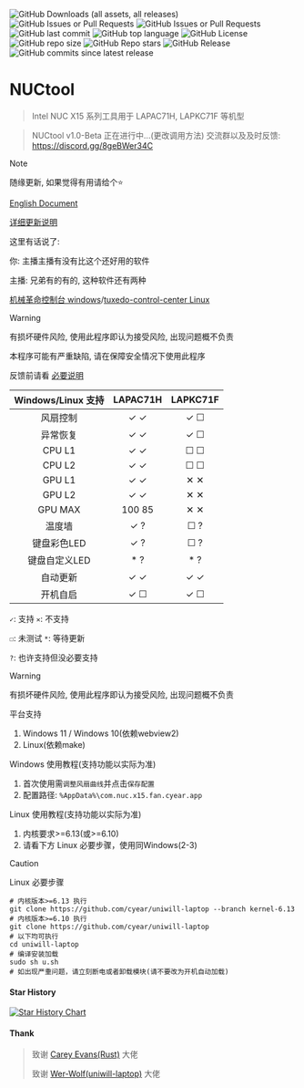 ![GitHub Downloads (all assets, all releases)](https://img.shields.io/github/downloads/cyear/NUCtool/total?style=for-the-badge)
![GitHub Issues or Pull Requests](https://img.shields.io/github/issues/cyear/NUCtool?style=for-the-badge)
![GitHub Issues or Pull Requests](https://img.shields.io/github/issues-closed/cyear/NUCtool?style=for-the-badge)
![GitHub last commit](https://img.shields.io/github/last-commit/cyear/NUCtool?style=for-the-badge)
![GitHub top language](https://img.shields.io/github/languages/top/cyear/NUCtool?style=for-the-badge)
![GitHub License](https://img.shields.io/github/license/cyear/NUCtool?style=for-the-badge)
![GitHub repo size](https://img.shields.io/github/repo-size/cyear/NUCtool?style=for-the-badge)
![GitHub Repo stars](https://img.shields.io/github/stars/cyear/NUCtool?style=for-the-badge)
![GitHub Release](https://img.shields.io/github/v/release/cyear/NUCtool?style=for-the-badge)
![GitHub commits since latest release](https://img.shields.io/github/commits-since/cyear/NUCtool/latest?style=for-the-badge)

# NUCtool

> Intel NUC X15 系列工具用于 LAPAC71H, LAPKC71F 等机型

> NUCtool v1.0-Beta 正在进行中...(更改调用方法)
> 交流群以及及时反馈: https://discord.gg/8geBWer34C

> [!NOTE]
> 随缘更新, 如果觉得有用请给个⭐
>
> [English Document](./assets/README_English.md)
>
> [详细更新说明](./assets/NUCtoolChange.md)
>
> 这里有话说了:
> 
> 你: 主播主播有没有比这个还好用的软件
>
> 主播: 兄弟有的有的, 这种软件还有两种
>
> [机械革命控制台 windows](http://mechrevo.com/)/[tuxedo-control-center Linux](https://github.com/tuxedocomputers/tuxedo-control-center)

> [!WARNING]
> 有损坏硬件风险, 使用此程序即认为接受风险, 出现问题概不负责
>
> 本程序可能有严重缺陷, 请在保障安全情况下使用此程序
>
> 反馈前请看 [必要说明](assets/分析.md)

| Windows/Linux 支持 |   LAPAC71H    |  LAPKC71F   |
|:------------:|:-------------:|:-----------:|
|   风扇控制    |      ✓ ✓      |     ✓ ☐     |
|   异常恢复    |      ✓ ✓      |     ✓ ☐     |
|    CPU L1    |      ✓ ✓      |     ☐ ☐     |
|    CPU L2    |      ✓ ✓      |     ☐ ☐     |
|    GPU L1    |      ✓ ✓      |     ✕ ✕     |
|    GPU L2    |      ✓ ✓      |     ✕ ✕     |
|   GPU MAX    |    100 85     |     ✕ ✕     |
|    温度墙     |      ✓ ?      |     ☐ ?     |
|  键盘彩色LED  |      ✓ ?       |     ☐ ?      |
| 键盘自定义LED |      * ?      |     * ?     |
|   自动更新    |      ✓ ✓      |     ✓ ✓     |
|   开机自启    |      ✓ ☐      |     ✓ ☐     |

`✓`: 支持 `✕`: 不支持 

`☐`: 未测试 `*`: 等待更新 

`?`: 也许支持但没必要支持

> [!WARNING]
> 有损坏硬件风险, 使用此程序即认为接受风险, 出现问题概不负责
>
> 平台支持
>
> 1. Windows 11 / Windows 10(依赖webview2)
> 2. Linux(依赖make)
>
> Windows 使用教程(支持功能以实际为准)
> 1. 首次使用需`调整风扇曲线`并点击`保存配置`
> 2. 配置路径: `%AppData%\com.nuc.x15.fan.cyear.app`
>
> Linux 使用教程(支持功能以实际为准)
> 1. 内核要求>=6.13(或>=6.10)
> 2. 请看下方 Linux 必要步骤，使用同Windows(2-3)

> [!CAUTION]
> Linux 必要步骤
> ```shell
> # 内核版本>=6.13 执行
> git clone https://github.com/cyear/uniwill-laptop --branch kernel-6.13
> # 内核版本>=6.10 执行
> git clone https://github.com/cyear/uniwill-laptop
> # 以下均可执行
> cd uniwill-laptop
> # 编译安装加载
> sudo sh u.sh
> # 如出现严重问题，请立刻断电或者卸载模块(请不要改为开机自动加载)
> ```

#### Star History

[![Star History Chart](https://api.star-history.com/svg?repos=cyear/NUCtool&type=Timeline)](https://star-history.com/#cyear/NUCtool&Timeline)

#### Thank

> 致谢 [Carey Evans(Rust)](https://users.rust-lang.org/u/carey/summary) 大佬
> 
> 致谢 [Wer-Wolf(uniwill-laptop)](https://github.com/Wer-Wolf/uniwill-laptop) 大佬
